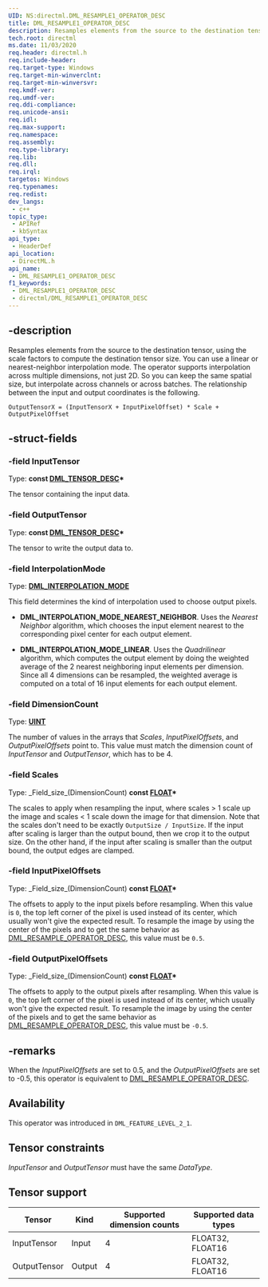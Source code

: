 ```yaml
---
UID: NS:directml.DML_RESAMPLE1_OPERATOR_DESC
title: DML_RESAMPLE1_OPERATOR_DESC
description: Resamples elements from the source to the destination tensor, using the scale factors to compute the destination tensor size. You can use a linear or nearest-neighbor interpolation mode.
tech.root: directml
ms.date: 11/03/2020
req.header: directml.h
req.include-header: 
req.target-type: Windows
req.target-min-winverclnt: 
req.target-min-winversvr: 
req.kmdf-ver: 
req.umdf-ver: 
req.ddi-compliance: 
req.unicode-ansi: 
req.idl: 
req.max-support: 
req.namespace: 
req.assembly: 
req.type-library: 
req.lib: 
req.dll: 
req.irql: 
targetos: Windows
req.typenames: 
req.redist: 
dev_langs:
 - c++
topic_type:
 - APIRef
 - kbSyntax
api_type:
 - HeaderDef
api_location:
 - DirectML.h
api_name:
 - DML_RESAMPLE1_OPERATOR_DESC
f1_keywords:
 - DML_RESAMPLE1_OPERATOR_DESC
 - directml/DML_RESAMPLE1_OPERATOR_DESC
---
```


## -description

Resamples elements from the source to the destination tensor, using the scale factors to compute the destination tensor size. You can use a linear or nearest-neighbor interpolation mode. The operator supports interpolation across multiple dimensions, not just 2D. So you can keep the same spatial size, but interpolate across channels or across batches. The relationship between the input and output coordinates is the following.

`OutputTensorX = (InputTensorX + InputPixelOffset) * Scale + OutputPixelOffset`

## -struct-fields

### -field InputTensor

Type: **const [DML_TENSOR_DESC](/windows/win32/api/directml/ns-directml-dml_tensor_desc)\***

The tensor containing the input data.

### -field OutputTensor

Type: **const [DML_TENSOR_DESC](/windows/win32/api/directml/ns-directml-dml_tensor_desc)\***

The tensor to write the output data to.

### -field InterpolationMode

Type: [**DML_INTERPOLATION_MODE**](/windows/win32/api/directml/ne-directml-dml_interpolation_mode)

This field determines the kind of interpolation used to choose output pixels.

- **DML_INTERPOLATION_MODE_NEAREST_NEIGHBOR**. Uses the *Nearest Neighbor* algorithm, which chooses the input element nearest to the corresponding pixel center for each output element.

- **DML_INTERPOLATION_MODE_LINEAR**. Uses the *Quadrilinear* algorithm, which computes the output element by doing the weighted average of the 2 nearest neighboring input elements per dimension. Since all 4 dimensions can be resampled, the weighted average is computed on a total of 16 input elements for each output element.

### -field DimensionCount

Type: [**UINT**](/windows/desktop/winprog/windows-data-types)

The number of values in the arrays that *Scales*, *InputPixelOffsets*, and *OutputPixelOffsets* point to. This value must match the dimension count of *InputTensor* and *OutputTensor*, which has to be 4.

### -field Scales

Type: \_Field\_size\_(DimensionCount) **const [FLOAT](/windows/desktop/WinProg/windows-data-types)\***

The scales to apply when resampling the input, where scales > 1 scale up the image and scales < 1 scale down the image for that dimension. Note that the scales don't need to be exactly `OutputSize / InputSize`. If the input after scaling is larger than the output bound, then we crop it to the output size. On the other hand, if the input after scaling is smaller than the output bound, the output edges are clamped.

### -field InputPixelOffsets

Type: \_Field\_size\_(DimensionCount) **const [FLOAT](/windows/desktop/WinProg/windows-data-types)\***

The offsets to apply to the input pixels before resampling. When this value is `0`, the top left corner of the pixel is used instead of its center, which usually won't give the expected result. To resample the image by using the center of the pixels and to get the same behavior as [DML_RESAMPLE_OPERATOR_DESC](/windows/win32/api/directml/ns-directml-dml_resample_operator_desc), this value must be `0.5`.

### -field OutputPixelOffsets

Type: \_Field\_size\_(DimensionCount) **const [FLOAT](/windows/desktop/WinProg/windows-data-types)\***

The offsets to apply to the output pixels after resampling. When this value is `0`, the top left corner of the pixel is used instead of its center, which usually won't give the expected result. To resample the image by using the center of the pixels and to get the same behavior as [DML_RESAMPLE_OPERATOR_DESC](/windows/win32/api/directml/ns-directml-dml_resample_operator_desc), this value must be `-0.5`.

## -remarks
When the *InputPixelOffsets* are set to 0.5, and the *OutputPixelOffsets* are set to -0.5, this operator is equivalent to [DML_RESAMPLE_OPERATOR_DESC](/windows/win32/api/directml/ns-directml-dml_resample_operator_desc).

## Availability
This operator was introduced in `DML_FEATURE_LEVEL_2_1`.

## Tensor constraints
*InputTensor* and *OutputTensor* must have the same *DataType*.

## Tensor support
| Tensor | Kind | Supported dimension counts | Supported data types |
| ------ | ---- | -------------------------- | -------------------- |
| InputTensor | Input | 4 | FLOAT32, FLOAT16 |
| OutputTensor | Output | 4 | FLOAT32, FLOAT16 |

